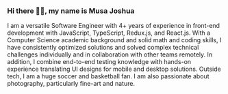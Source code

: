 ### Hi there 👋🏾, my name is Musa Joshua

I am a versatile Software Engineer with 4+ years of experience in front-end development with JavaScript, TypeScript, Redux.js, and React.js. 
With a Computer Science academic background and solid math and coding skills, I have consistently optimized solutions and solved complex technical challenges individually and in collaboration with other teams remotely.
In addition, I combine end-to-end testing knowledge with hands-on experience translating UI designs for mobile and desktop solutions.
Outside tech, I am a huge soccer and basketball fan. 
I am also passionate about photography, particularly 
fine-art and nature.

<!--
**musajoshua/musajoshua** is a ✨ _special_ ✨ repository because its `README.md` (this file) appears on your GitHub profile.

Here are some ideas to get you started:

- 🔭 I’m currently working on ...
- 🌱 I’m currently learning ...
- 👯 I’m looking to collaborate on ...
- 🤔 I’m looking for help with ...
- 💬 Ask me about ...
- 📫 How to reach me: ...
- 😄 Pronouns: ...
- ⚡ Fun fact: ...
-->
